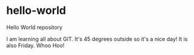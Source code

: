# hello-world
Hello World repository

I am learning all about GIT.
It's 45 degrees outside so it's a nice day!
It is also Friday.  Whoo Hoo!
